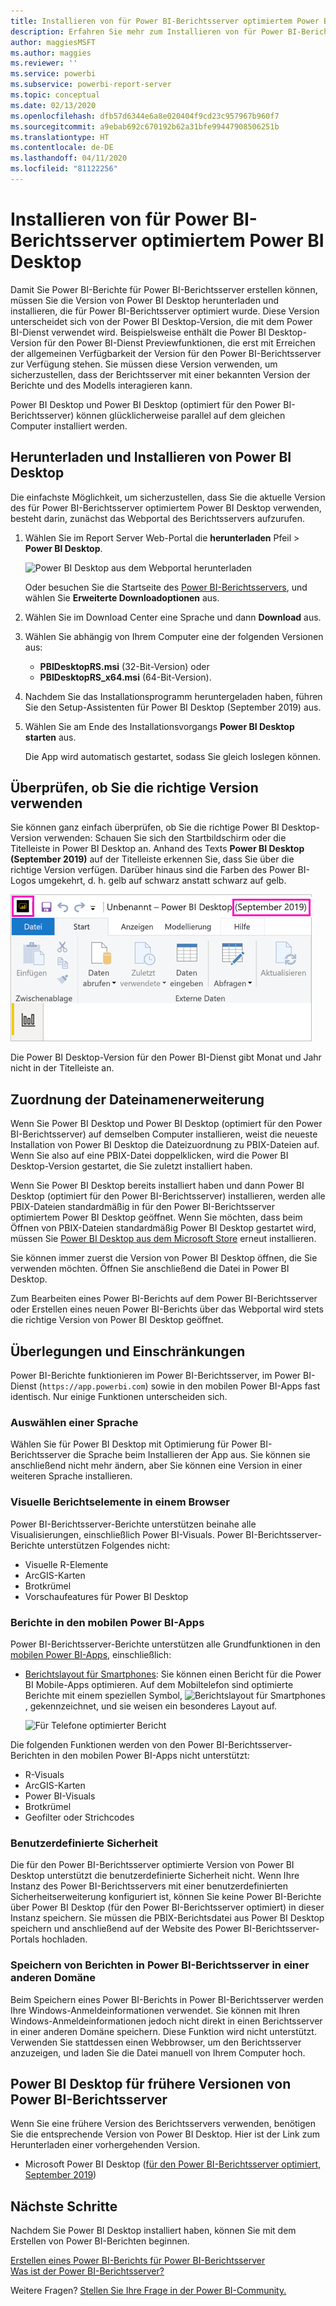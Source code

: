 ```yaml
---
title: Installieren von für Power BI-Berichtsserver optimiertem Power BI Desktop
description: Erfahren Sie mehr zum Installieren von für Power BI-Berichtsserver optimiertem Power BI Desktop
author: maggiesMSFT
ms.author: maggies
ms.reviewer: ''
ms.service: powerbi
ms.subservice: powerbi-report-server
ms.topic: conceptual
ms.date: 02/13/2020
ms.openlocfilehash: dfb57d6344e6a8e020404f9cd23c957967b960f7
ms.sourcegitcommit: a9ebab692c670192b62a31bfe99447908506251b
ms.translationtype: HT
ms.contentlocale: de-DE
ms.lasthandoff: 04/11/2020
ms.locfileid: "81122256"
---
```

# <a name="install-power-bi-desktop-optimized-for-power-bi-report-server"></a>Installieren von für Power BI-Berichtsserver optimiertem Power BI Desktop

Damit Sie Power BI-Berichte für Power BI-Berichtsserver erstellen können, müssen Sie die Version von Power BI Desktop herunterladen und installieren, die für Power BI-Berichtsserver optimiert wurde. Diese Version unterscheidet sich von der Power BI Desktop-Version, die mit dem Power BI-Dienst verwendet wird. Beispielsweise enthält die Power BI Desktop-Version für den Power BI-Dienst Previewfunktionen, die erst mit Erreichen der allgemeinen Verfügbarkeit der Version für den Power BI-Berichtsserver zur Verfügung stehen. Sie müssen diese Version verwenden, um sicherzustellen, dass der Berichtsserver mit einer bekannten Version der Berichte und des Modells interagieren kann. 

Power BI Desktop und Power BI Desktop (optimiert für den Power BI-Berichtsserver) können glücklicherweise parallel auf dem gleichen Computer installiert werden.

## <a name="download-and-install-power-bi-desktop"></a>Herunterladen und Installieren von Power BI Desktop

Die einfachste Möglichkeit, um sicherzustellen, dass Sie die aktuelle Version des für Power BI-Berichtsserver optimiertem Power BI Desktop verwenden, besteht darin, zunächst das Webportal des Berichtsservers aufzurufen.

1. Wählen Sie im Report Server Web-Portal die **herunterladen** Pfeil > **Power BI Desktop**.

    ![Power BI Desktop aus dem Webportal herunterladen](media/install-powerbi-desktop/report-server-download-web-portal.png)

    Oder besuchen Sie die Startseite des [Power BI-Berichtsservers](https://powerbi.microsoft.com/report-server/), und wählen Sie **Erweiterte Downloadoptionen** aus.

2. Wählen Sie im Download Center eine Sprache und dann **Download** aus.

3. Wählen Sie abhängig von Ihrem Computer eine der folgenden Versionen aus: 

    - **PBIDesktopRS.msi** (32-Bit-Version) oder
    - **PBIDesktopRS_x64.msi** (64-Bit-Version).

1. Nachdem Sie das Installationsprogramm heruntergeladen haben, führen Sie den Setup-Assistenten für Power BI Desktop (September 2019) aus.

2. Wählen Sie am Ende des Installationsvorgangs **Power BI Desktop starten** aus.

    Die App wird automatisch gestartet, sodass Sie gleich loslegen können.

## <a name="verify-youre-using-the-correct-version"></a>Überprüfen, ob Sie die richtige Version verwenden
Sie können ganz einfach überprüfen, ob Sie die richtige Power BI Desktop-Version verwenden: Schauen Sie sich den Startbildschirm oder die Titelleiste in Power BI Desktop an. Anhand des Texts **Power BI Desktop (September 2019)** auf der Titelleiste erkennen Sie, dass Sie über die richtige Version verfügen. Darüber hinaus sind die Farben des Power BI-Logos umgekehrt, d. h. gelb auf schwarz anstatt schwarz auf gelb.

![Power BI Desktop September 2019](media/install-powerbi-desktop/power-bi-report-server-desktop-sept-2019.png)

Die Power BI Desktop-Version für den Power BI-Dienst gibt Monat und Jahr nicht in der Titelleiste an.

## <a name="file-extension-association"></a>Zuordnung der Dateinamenerweiterung
Wenn Sie Power BI Desktop und Power BI Desktop (optimiert für den Power BI-Berichtsserver) auf demselben Computer installieren, weist die neueste Installation von Power BI Desktop die Dateizuordnung zu PBIX-Dateien auf. Wenn Sie also auf eine PBIX-Datei doppelklicken, wird die Power BI Desktop-Version gestartet, die Sie zuletzt installiert haben.

Wenn Sie Power BI Desktop bereits installiert haben und dann Power BI Desktop (optimiert für den Power BI-Berichtsserver) installieren, werden alle PBIX-Dateien standardmäßig in für den Power BI-Berichtsserver optimiertem Power BI Desktop geöffnet. Wenn Sie möchten, dass beim Öffnen von PBIX-Dateien standardmäßig Power BI Desktop gestartet wird, müssen Sie [Power BI Desktop aus dem Microsoft Store](https://aka.ms/pbidesktopstore) erneut installieren.

Sie können immer zuerst die Version von Power BI Desktop öffnen, die Sie verwenden möchten. Öffnen Sie anschließend die Datei in Power BI Desktop.

Zum Bearbeiten eines Power BI-Berichts auf dem Power BI-Berichtsserver oder Erstellen eines neuen Power BI-Berichts über das Webportal wird stets die richtige Version von Power BI Desktop geöffnet.

## <a name="considerations-and-limitations"></a>Überlegungen und Einschränkungen

Power BI-Berichte funktionieren im Power BI-Berichtsserver, im Power BI-Dienst (`https://app.powerbi.com`) sowie in den mobilen Power BI-Apps fast identisch. Nur einige Funktionen unterscheiden sich.

### <a name="selecting-a-language"></a>Auswählen einer Sprache

Wählen Sie für Power BI Desktop mit Optimierung für Power BI-Berichtsserver die Sprache beim Installieren der App aus. Sie können sie anschließend nicht mehr ändern, aber Sie können eine Version in einer weiteren Sprache installieren.

### <a name="report-visuals-in-a-browser"></a>Visuelle Berichtselemente in einem Browser

Power BI-Berichtsserver-Berichte unterstützen beinahe alle Visualisierungen, einschließlich Power BI-Visuals. Power BI-Berichtsserver-Berichte unterstützen Folgendes nicht:

* Visuelle R-Elemente
* ArcGIS-Karten
* Brotkrümel
* Vorschaufeatures für Power BI Desktop

### <a name="reports-in-the-power-bi-mobile-apps"></a>Berichte in den mobilen Power BI-Apps

Power BI-Berichtsserver-Berichte unterstützen alle Grundfunktionen in den [mobilen Power BI-Apps](../consumer/mobile/mobile-apps-for-mobile-devices.md), einschließlich:

* [Berichtslayout für Smartphones](../desktop-create-phone-report.md): Sie können einen Bericht für die Power BI Mobile-Apps optimieren. Auf dem Mobiltelefon sind optimierte Berichte mit einem speziellen Symbol, ![Berichtslayout für Smartphones](media/install-powerbi-desktop/power-bi-rs-mobile-optimized-icon.png), gekennzeichnet, und sie weisen ein besonderes Layout auf.
  
    ![Für Telefone optimierter Bericht](media/install-powerbi-desktop/power-bi-rs-mobile-optimized-report.png)

Die folgenden Funktionen werden von den Power BI-Berichtsserver-Berichten in den mobilen Power BI-Apps nicht unterstützt:

* R-Visuals
* ArcGIS-Karten
* Power BI-Visuals
* Brotkrümel
* Geofilter oder Strichcodes

### <a name="custom-security"></a>Benutzerdefinierte Sicherheit

Die für den Power BI-Berichtsserver optimierte Version von Power BI Desktop unterstützt die benutzerdefinierte Sicherheit nicht. Wenn Ihre Instanz des Power BI-Berichtsservers mit einer benutzerdefinierten Sicherheitserweiterung konfiguriert ist, können Sie keine Power BI-Berichte über Power BI Desktop (für den Power BI-Berichtsserver optimiert) in dieser Instanz speichern. Sie müssen die PBIX-Berichtsdatei aus Power BI Desktop speichern und anschließend auf der Website des Power BI-Berichtsserver-Portals hochladen.

### <a name="saving-reports-to-a-power-bi-report-server-in-a-different-domain"></a>Speichern von Berichten in Power BI-Berichtsserver in einer anderen Domäne

Beim Speichern eines Power BI-Berichts in Power BI-Berichtsserver werden Ihre Windows-Anmeldeinformationen verwendet. Sie können mit Ihren Windows-Anmeldeinformationen jedoch nicht direkt in einen Berichtsserver in einer anderen Domäne speichern. Diese Funktion wird nicht unterstützt. Verwenden Sie stattdessen einen Webbrowser, um den Berichtsserver anzuzeigen, und laden Sie die Datei manuell von Ihrem Computer hoch.

## <a name="power-bi-desktop-for-earlier-versions-of-power-bi-report-server"></a>Power BI Desktop für frühere Versionen von Power BI-Berichtsserver

Wenn Sie eine frühere Version des Berichtsservers verwenden, benötigen Sie die entsprechende Version von Power BI Desktop. Hier ist der Link zum Herunterladen einer vorhergehenden Version.

- Microsoft Power BI Desktop ([für den Power BI-Berichtsserver optimiert, September 2019](https://go.microsoft.com/fwlink/?linkid=2103723))

## <a name="next-steps"></a>Nächste Schritte

Nachdem Sie Power BI Desktop installiert haben, können Sie mit dem Erstellen von Power BI-Berichten beginnen.

[Erstellen eines Power BI-Berichts für Power BI-Berichtsserver](quickstart-create-powerbi-report.md)  
[Was ist der Power BI-Berichtsserver?](get-started.md)

Weitere Fragen? [Stellen Sie Ihre Frage in der Power BI-Community.](https://community.powerbi.com/)
